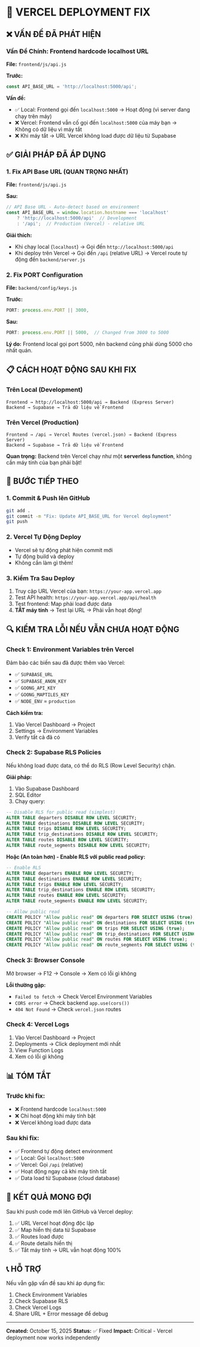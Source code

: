 # 🔧 VERCEL DEPLOYMENT FIX

## ❌ VẤN ĐỀ ĐÃ PHÁT HIỆN

### Vấn Đề Chính: Frontend hardcode localhost URL
**File:** `frontend/js/api.js`

**Trước:**
```javascript
const API_BASE_URL = 'http://localhost:5000/api';
```

**Vấn đề:**
- ✅ Local: Frontend gọi đến `localhost:5000` → Hoạt động (vì server đang chạy trên máy)
- ❌ Vercel: Frontend vẫn cố gọi đến `localhost:5000` của máy bạn → Không có dữ liệu vì máy tắt
- ❌ Khi máy tắt → URL Vercel không load được dữ liệu từ Supabase

## ✅ GIẢI PHÁP ĐÃ ÁP DỤNG

### 1. Fix API Base URL (QUAN TRỌNG NHẤT)
**File:** `frontend/js/api.js`

**Sau:**
```javascript
// API Base URL - Auto-detect based on environment
const API_BASE_URL = window.location.hostname === 'localhost' 
    ? 'http://localhost:5000/api'  // Development
    : '/api';  // Production (Vercel) - relative URL
```

**Giải thích:**
- Khi chạy local (`localhost`) → Gọi đến `http://localhost:5000/api`
- Khi deploy trên Vercel → Gọi đến `/api` (relative URL) → Vercel route tự động đến `backend/server.js`

### 2. Fix PORT Configuration
**File:** `backend/config/keys.js`

**Trước:**
```javascript
PORT: process.env.PORT || 3000,
```

**Sau:**
```javascript
PORT: process.env.PORT || 5000,  // Changed from 3000 to 5000
```

**Lý do:** Frontend local gọi port 5000, nên backend cũng phải dùng 5000 cho nhất quán.

## 📋 CÁCH HOẠT ĐỘNG SAU KHI FIX

### Trên Local (Development)
```
Frontend → http://localhost:5000/api → Backend (Express Server)
Backend → Supabase → Trả dữ liệu về Frontend
```

### Trên Vercel (Production)
```
Frontend → /api → Vercel Routes (vercel.json) → Backend (Express Server)
Backend → Supabase → Trả dữ liệu về Frontend
```

**Quan trọng:** Backend trên Vercel chạy như một **serverless function**, không cần máy tính của bạn phải bật!

## 🚀 BƯỚC TIẾP THEO

### 1. Commit & Push lên GitHub
```bash
git add .
git commit -m "Fix: Update API_BASE_URL for Vercel deployment"
git push
```

### 2. Vercel Tự Động Deploy
- Vercel sẽ tự động phát hiện commit mới
- Tự động build và deploy
- Không cần làm gì thêm!

### 3. Kiểm Tra Sau Deploy
1. Truy cập URL Vercel của bạn: `https://your-app.vercel.app`
2. Test API health: `https://your-app.vercel.app/api/health`
3. Test frontend: Map phải load được data
4. **TẮT máy tính** → Test lại URL → Phải vẫn hoạt động!

## 🔍 KIỂM TRA LỖI NẾU VẪN CHƯA HOẠT ĐỘNG

### Check 1: Environment Variables trên Vercel
Đảm bảo các biến sau đã được thêm vào Vercel:
- ✅ `SUPABASE_URL`
- ✅ `SUPABASE_ANON_KEY`
- ✅ `GOONG_API_KEY`
- ✅ `GOONG_MAPTILES_KEY`
- ✅ `NODE_ENV` = `production`

**Cách kiểm tra:**
1. Vào Vercel Dashboard → Project
2. Settings → Environment Variables
3. Verify tất cả đã có

### Check 2: Supabase RLS Policies
Nếu không load được data, có thể do RLS (Row Level Security) chặn.

**Giải pháp:**
1. Vào Supabase Dashboard
2. SQL Editor
3. Chạy query:

```sql
-- Disable RLS for public read (simplest)
ALTER TABLE departers DISABLE ROW LEVEL SECURITY;
ALTER TABLE destinations DISABLE ROW LEVEL SECURITY;
ALTER TABLE trips DISABLE ROW LEVEL SECURITY;
ALTER TABLE trip_destinations DISABLE ROW LEVEL SECURITY;
ALTER TABLE routes DISABLE ROW LEVEL SECURITY;
ALTER TABLE route_segments DISABLE ROW LEVEL SECURITY;
```

**Hoặc (An toàn hơn) - Enable RLS với public read policy:**
```sql
-- Enable RLS
ALTER TABLE departers ENABLE ROW LEVEL SECURITY;
ALTER TABLE destinations ENABLE ROW LEVEL SECURITY;
ALTER TABLE trips ENABLE ROW LEVEL SECURITY;
ALTER TABLE trip_destinations ENABLE ROW LEVEL SECURITY;
ALTER TABLE routes ENABLE ROW LEVEL SECURITY;
ALTER TABLE route_segments ENABLE ROW LEVEL SECURITY;

-- Allow public read
CREATE POLICY "Allow public read" ON departers FOR SELECT USING (true);
CREATE POLICY "Allow public read" ON destinations FOR SELECT USING (true);
CREATE POLICY "Allow public read" ON trips FOR SELECT USING (true);
CREATE POLICY "Allow public read" ON trip_destinations FOR SELECT USING (true);
CREATE POLICY "Allow public read" ON routes FOR SELECT USING (true);
CREATE POLICY "Allow public read" ON route_segments FOR SELECT USING (true);
```

### Check 3: Browser Console
Mở browser → F12 → Console → Xem có lỗi gì không

**Lỗi thường gặp:**
- `Failed to fetch` → Check Vercel Environment Variables
- `CORS error` → Check backend `app.use(cors())`
- `404 Not Found` → Check `vercel.json` routes

### Check 4: Vercel Logs
1. Vào Vercel Dashboard → Project
2. Deployments → Click deployment mới nhất
3. View Function Logs
4. Xem có lỗi gì không

## 📊 TÓM TẮT

### Trước khi fix:
- ❌ Frontend hardcode `localhost:5000`
- ❌ Chỉ hoạt động khi máy tính bật
- ❌ Vercel không load được data

### Sau khi fix:
- ✅ Frontend tự động detect environment
- ✅ Local: Gọi `localhost:5000`
- ✅ Vercel: Gọi `/api` (relative)
- ✅ Hoạt động ngay cả khi máy tính tắt
- ✅ Data load từ Supabase (cloud database)

## 🎉 KẾT QUẢ MONG ĐỢI

Sau khi push code mới lên GitHub và Vercel deploy:
1. ✅ URL Vercel hoạt động độc lập
2. ✅ Map hiển thị data từ Supabase
3. ✅ Routes load được
4. ✅ Route details hiển thị
5. ✅ Tắt máy tính → URL vẫn hoạt động 100%

## 📞 HỖ TRỢ

Nếu vẫn gặp vấn đề sau khi áp dụng fix:
1. Check Environment Variables
2. Check Supabase RLS
3. Check Vercel Logs
4. Share URL + Error message để debug

---

**Created:** October 15, 2025
**Status:** ✅ Fixed
**Impact:** Critical - Vercel deployment now works independently
